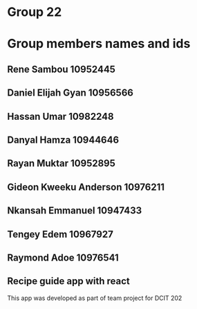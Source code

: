 # Group 22
# Group members names and ids
## Rene Sambou   10952445
## Daniel Elijah Gyan  10956566
## Hassan Umar 10982248
## Danyal Hamza 10944646
## Rayan Muktar 10952895
## Gideon Kweeku Anderson 10976211
## Nkansah Emmanuel 10947433
## Tengey Edem 10967927
## Raymond Adoe  10976541


## Recipe guide app with react
This app was developed as part of team project for DCIT 202
